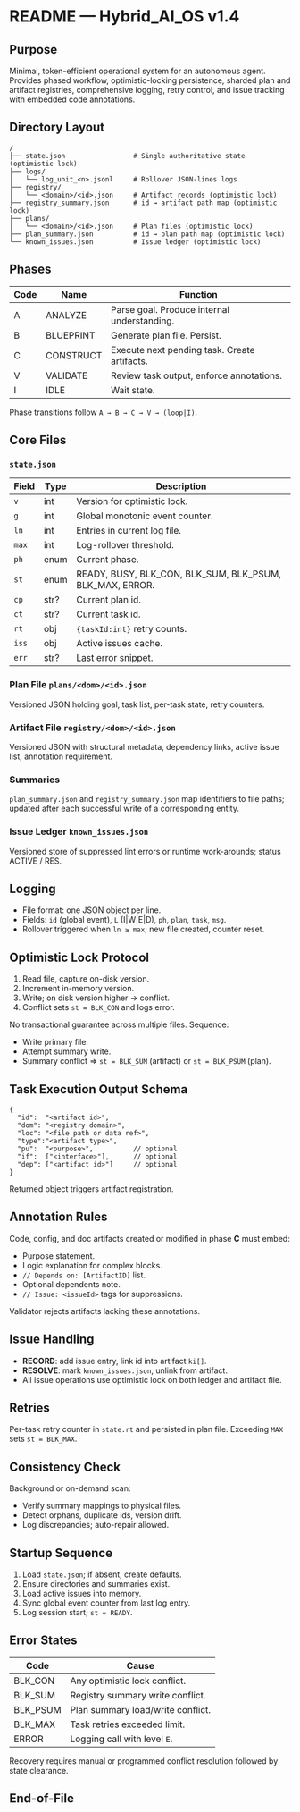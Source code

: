 # README — Hybrid\_AI\_OS v1.4

## Purpose

Minimal, token-efficient operational system for an autonomous agent. Provides phased workflow, optimistic-locking persistence, sharded plan and artifact registries, comprehensive logging, retry control, and issue tracking with embedded code annotations.

## Directory Layout

```
/
├── state.json                 # Single authoritative state (optimistic lock)
├── logs/
│   └── log_unit_<n>.jsonl     # Rollover JSON-lines logs
├── registry/
│   └── <domain>/<id>.json     # Artifact records (optimistic lock)
├── registry_summary.json      # id → artifact path map (optimistic lock)
├── plans/
│   └── <domain>/<id>.json     # Plan files (optimistic lock)
├── plan_summary.json          # id → plan path map (optimistic lock)
└── known_issues.json          # Issue ledger (optimistic lock)
```

## Phases

| Code | Name      | Function                                     |
| ---- | --------- | -------------------------------------------- |
| A    | ANALYZE   | Parse goal. Produce internal understanding.  |
| B    | BLUEPRINT | Generate plan file. Persist.                 |
| C    | CONSTRUCT | Execute next pending task. Create artifacts. |
| V    | VALIDATE  | Review task output, enforce annotations.     |
| I    | IDLE      | Wait state.                                  |

Phase transitions follow `A → B → C → V → (loop|I)`.

## Core Files

### `state.json`

| Field | Type | Description                                                  |
| ----- | ---- | ------------------------------------------------------------ |
| `v`   | int  | Version for optimistic lock.                                 |
| `g`   | int  | Global monotonic event counter.                              |
| `ln`  | int  | Entries in current log file.                                 |
| `max` | int  | Log-rollover threshold.                                      |
| `ph`  | enum | Current phase.                                               |
| `st`  | enum | READY, BUSY, BLK\_CON, BLK\_SUM, BLK\_PSUM, BLK\_MAX, ERROR. |
| `cp`  | str? | Current plan id.                                             |
| `ct`  | str? | Current task id.                                             |
| `rt`  | obj  | `{taskId:int}` retry counts.                                 |
| `iss` | obj  | Active issues cache.                                         |
| `err` | str? | Last error snippet.                                          |

### Plan File `plans/<dom>/<id>.json`

Versioned JSON holding goal, task list, per-task state, retry counters.

### Artifact File `registry/<dom>/<id>.json`

Versioned JSON with structural metadata, dependency links, active issue list, annotation requirement.

### Summaries

`plan_summary.json` and `registry_summary.json` map identifiers to file paths; updated after each successful write of a corresponding entity.

### Issue Ledger `known_issues.json`

Versioned store of suppressed lint errors or runtime work-arounds; status ACTIVE / RES.

## Logging

* File format: one JSON object per line.
* Fields: `id` (global event), `L` (I|W|E|D), `ph`, `plan`, `task`, `msg`.
* Rollover triggered when `ln ≥ max`; new file created, counter reset.

## Optimistic Lock Protocol

1. Read file, capture on-disk version.
2. Increment in-memory version.
3. Write; on disk version higher → conflict.
4. Conflict sets `st = BLK_CON` and logs error.

No transactional guarantee across multiple files. Sequence:

* Write primary file.
* Attempt summary write.
* Summary conflict ⇒ `st = BLK_SUM` (artifact) or `st = BLK_PSUM` (plan).

## Task Execution Output Schema

```
{
  "id":  "<artifact id>",
  "dom": "<registry domain>",
  "loc": "<file path or data ref>",
  "type":"<artifact type>",
  "pu":  "<purpose>",          // optional
  "if":  ["<interface>"],      // optional
  "dep": ["<artifact id>"]     // optional
}
```

Returned object triggers artifact registration.

## Annotation Rules

Code, config, and doc artifacts created or modified in phase **C** must embed:

* Purpose statement.
* Logic explanation for complex blocks.
* `// Depends on: [ArtifactID]` list.
* Optional dependents note.
* `// Issue: <issueId>` tags for suppressions.

Validator rejects artifacts lacking these annotations.

## Issue Handling

* **RECORD**: add issue entry, link id into artifact `ki[]`.
* **RESOLVE**: mark `known_issues.json`, unlink from artifact.
* All issue operations use optimistic lock on both ledger and artifact file.

## Retries

Per-task retry counter in `state.rt` and persisted in plan file. Exceeding `MAX` sets `st = BLK_MAX`.

## Consistency Check

Background or on-demand scan:

* Verify summary mappings to physical files.
* Detect orphans, duplicate ids, version drift.
* Log discrepancies; auto-repair allowed.

## Startup Sequence

1. Load `state.json`; if absent, create defaults.
2. Ensure directories and summaries exist.
3. Load active issues into memory.
4. Sync global event counter from last log entry.
5. Log session start; `st = READY`.

## Error States

| Code      | Cause                             |
| --------- | --------------------------------- |
| BLK\_CON  | Any optimistic lock conflict.     |
| BLK\_SUM  | Registry summary write conflict.  |
| BLK\_PSUM | Plan summary load/write conflict. |
| BLK\_MAX  | Task retries exceeded limit.      |
| ERROR     | Logging call with level `E`.      |

Recovery requires manual or programmed conflict resolution followed by state clearance.

## End-of-File
